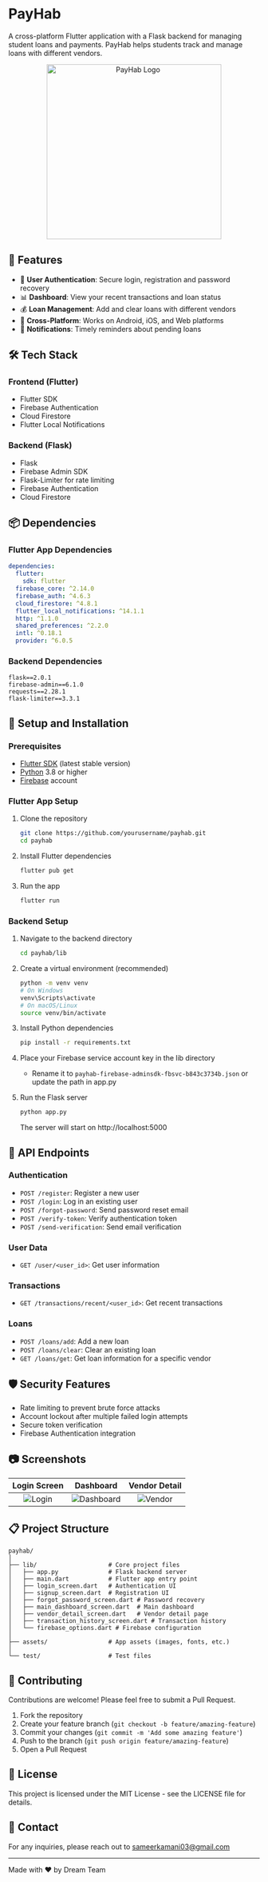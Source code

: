 # PayHab

A cross-platform Flutter application with a Flask backend for managing student loans and payments. PayHab helps students track and manage loans with different vendors.

<p align="center">
  <img src="assests/payhab_logo.jpeg" alt="PayHab Logo" width="350">
</p>

## 📱 Features

- 🔐 **User Authentication**: Secure login, registration and password recovery
- 📊 **Dashboard**: View your recent transactions and loan status
- 💰 **Loan Management**: Add and clear loans with different vendors
- 📱 **Cross-Platform**: Works on Android, iOS, and Web platforms
- 🔔 **Notifications**: Timely reminders about pending loans

## 🛠️ Tech Stack

### Frontend (Flutter)
- Flutter SDK
- Firebase Authentication
- Cloud Firestore
- Flutter Local Notifications

### Backend (Flask)
- Flask
- Firebase Admin SDK
- Flask-Limiter for rate limiting
- Firebase Authentication
- Cloud Firestore

## 📦 Dependencies

### Flutter App Dependencies
```yaml
dependencies:
  flutter:
    sdk: flutter
  firebase_core: ^2.14.0
  firebase_auth: ^4.6.3
  cloud_firestore: ^4.8.1
  flutter_local_notifications: ^14.1.1
  http: ^1.1.0
  shared_preferences: ^2.2.0
  intl: ^0.18.1
  provider: ^6.0.5
```

### Backend Dependencies
```
flask==2.0.1
firebase-admin==6.1.0
requests==2.28.1
flask-limiter==3.3.1
```

## 🚀 Setup and Installation

### Prerequisites
- [Flutter SDK](https://flutter.dev/docs/get-started/install) (latest stable version)
- [Python](https://www.python.org/downloads/) 3.8 or higher
- [Firebase](https://firebase.google.com/) account

### Flutter App Setup

1. Clone the repository
   ```bash
   git clone https://github.com/yourusername/payhab.git
   cd payhab
   ```

2. Install Flutter dependencies
   ```bash
   flutter pub get
   ```

3. Run the app
   ```bash
   flutter run
   ```

### Backend Setup

1. Navigate to the backend directory
   ```bash
   cd payhab/lib
   ```

2. Create a virtual environment (recommended)
   ```bash
   python -m venv venv
   # On Windows
   venv\Scripts\activate
   # On macOS/Linux
   source venv/bin/activate
   ```

3. Install Python dependencies
   ```bash
   pip install -r requirements.txt
   ```

4. Place your Firebase service account key in the lib directory
   - Rename it to `payhab-firebase-adminsdk-fbsvc-b843c3734b.json` or update the path in app.py

5. Run the Flask server
   ```bash
   python app.py
   ```
   The server will start on http://localhost:5000

## 🔄 API Endpoints

### Authentication
- `POST /register`: Register a new user
- `POST /login`: Log in an existing user
- `POST /forgot-password`: Send password reset email
- `POST /verify-token`: Verify authentication token
- `POST /send-verification`: Send email verification

### User Data
- `GET /user/<user_id>`: Get user information

### Transactions
- `GET /transactions/recent/<user_id>`: Get recent transactions

### Loans
- `POST /loans/add`: Add a new loan
- `POST /loans/clear`: Clear an existing loan
- `GET /loans/get`: Get loan information for a specific vendor

## 🛡️ Security Features

- Rate limiting to prevent brute force attacks
- Account lockout after multiple failed login attempts
- Secure token verification
- Firebase Authentication integration

## 📷 Screenshots

| Login Screen | Dashboard | Vendor Detail |
|:------------:|:---------:|:-------------:|
| ![Login](https://via.placeholder.com/250x500?text=Login) | ![Dashboard](https://via.placeholder.com/250x500?text=Dashboard) | ![Vendor](https://via.placeholder.com/250x500?text=Vendor+Detail) |

## 📋 Project Structure

```
payhab/
│
├── lib/                    # Core project files
│   ├── app.py              # Flask backend server
│   ├── main.dart           # Flutter app entry point
│   ├── login_screen.dart   # Authentication UI
│   ├── signup_screen.dart  # Registration UI
│   ├── forgot_password_screen.dart # Password recovery
│   ├── main_dashboard_screen.dart  # Main dashboard
│   ├── vendor_detail_screen.dart   # Vendor detail page
│   ├── transaction_history_screen.dart # Transaction history
│   └── firebase_options.dart # Firebase configuration
│
├── assets/                 # App assets (images, fonts, etc.)
│
└── test/                   # Test files
```

## 🤝 Contributing

Contributions are welcome! Please feel free to submit a Pull Request.

1. Fork the repository
2. Create your feature branch (`git checkout -b feature/amazing-feature`)
3. Commit your changes (`git commit -m 'Add some amazing feature'`)
4. Push to the branch (`git push origin feature/amazing-feature`)
5. Open a Pull Request

## 📄 License

This project is licensed under the MIT License - see the LICENSE file for details.

## 📧 Contact

For any inquiries, please reach out to [sameerkamani03@gmail.com](mailto:sameerkamani03@gmail.com)

---

Made with ❤️ by Dream Team
